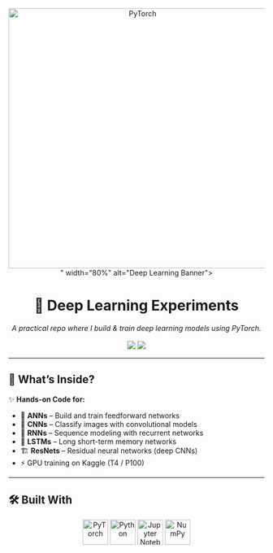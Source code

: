 <!-- Banner -->
<p align="center">
  <img src="<img width="512" height="512" alt="PyTorch" src="https://github.com/user-attachments/assets/b1b4bee5-0b1f-4dea-9007-4f80f39d9d1c" />
" width="80%" alt="Deep Learning Banner">
</p>

<h1 align="center">🧠 Deep Learning Experiments</h1>

<p align="center">
  <i>A practical repo where I build & train deep learning models using PyTorch.</i><br><br>
  <img src="https://img.shields.io/badge/PyTorch-%23EE4C2C.svg?style=for-the-badge&logo=PyTorch&logoColor=white"/>
  <img src="https://img.shields.io/badge/Jupyter%20Notebook-F37626?style=for-the-badge&logo=Jupyter&logoColor=white"/>
</p>

---

## 🚀 What’s Inside?

✨ **Hands-on Code for:**
- 🔢 **ANNs** – Build and train feedforward networks
- 🧱 **CNNs** – Classify images with convolutional models
- 🔄 **RNNs** – Sequence modeling with recurrent networks
- 🧠 **LSTMs** – Long short-term memory networks
- 🏗️ **ResNets** – Residual neural networks (deep CNNs)
- ⚡ GPU training on Kaggle (T4 / P100)

---

## 🛠️ Built With

<p align="center">
  <img src="https://www.vectorlogo.zone/logos/pytorch/pytorch-icon.svg" width="50" title="PyTorch"/>
  <img src="https://www.vectorlogo.zone/logos/python/python-icon.svg" width="50" title="Python"/>
  <img src="https://www.vectorlogo.zone/logos/jupyter/jupyter-icon.svg" width="50" title="Jupyter Notebook"/>
  <img src="https://www.vectorlogo.zone/logos/numpy/numpy-icon.svg" width="50" title="NumPy"/>
</p>
